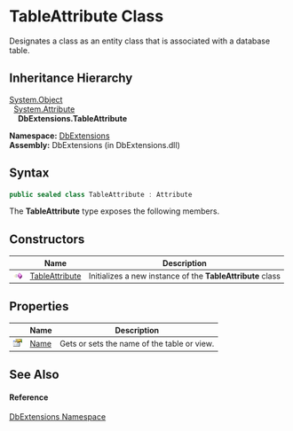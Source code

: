 TableAttribute Class
====================
Designates a class as an entity class that is associated with a database table.


Inheritance Hierarchy
---------------------
[System.Object][1]  
  [System.Attribute][2]  
    **DbExtensions.TableAttribute**  

**Namespace:** [DbExtensions][3]  
**Assembly:** DbExtensions (in DbExtensions.dll)

Syntax
------

```csharp
public sealed class TableAttribute : Attribute
```

The **TableAttribute** type exposes the following members.


Constructors
------------

                 | Name                | Description                                                
---------------- | ------------------- | ---------------------------------------------------------- 
![Public method] | [TableAttribute][4] | Initializes a new instance of the **TableAttribute** class 


Properties
----------

                   | Name      | Description                                 
------------------ | --------- | ------------------------------------------- 
![Public property] | [Name][5] | Gets or sets the name of the table or view. 


See Also
--------

#### Reference
[DbExtensions Namespace][3]  

[1]: http://msdn.microsoft.com/en-us/library/e5kfa45b
[2]: http://msdn.microsoft.com/en-us/library/e8kc3626
[3]: ../README.md
[4]: _ctor.md
[5]: Name.md
[Public method]: ../../icons/pubmethod.gif "Public method"
[Public property]: ../../icons/pubproperty.gif "Public property"